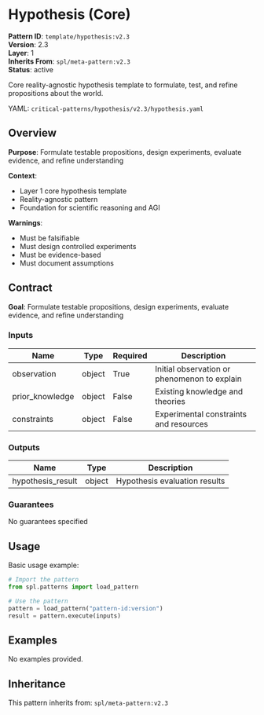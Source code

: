 # Hypothesis (Core)

**Pattern ID**: `template/hypothesis:v2.3`  
**Version**: 2.3  
**Layer**: 1  
**Inherits From**: `spl/meta-pattern:v2.3`  
**Status**: active

Core reality-agnostic hypothesis template to formulate, test, and refine propositions about the world.

YAML: `critical-patterns/hypothesis/v2.3/hypothesis.yaml`


## Overview

**Purpose**: Formulate testable propositions, design experiments, evaluate evidence, and refine understanding

**Context**: 
- Layer 1 core hypothesis template
- Reality-agnostic pattern
- Foundation for scientific reasoning and AGI

**Warnings**:
- Must be falsifiable
- Must design controlled experiments
- Must be evidence-based
- Must document assumptions


## Contract

**Goal**: Formulate testable propositions, design experiments, evaluate evidence, and refine understanding

### Inputs

| Name | Type | Required | Description |
| --- | --- | --- | --- |
| observation | object | True | Initial observation or phenomenon to explain |
| prior_knowledge | object | False | Existing knowledge and theories |
| constraints | object | False | Experimental constraints and resources |

### Outputs

| Name | Type | Description |
| --- | --- | --- |
| hypothesis_result | object | Hypothesis evaluation results |

### Guarantees

No guarantees specified


## Usage

Basic usage example:

```python
# Import the pattern
from spl.patterns import load_pattern

# Use the pattern
pattern = load_pattern("pattern-id:version")
result = pattern.execute(inputs)
```


## Examples

No examples provided.


## Inheritance

This pattern inherits from: `spl/meta-pattern:v2.3`

